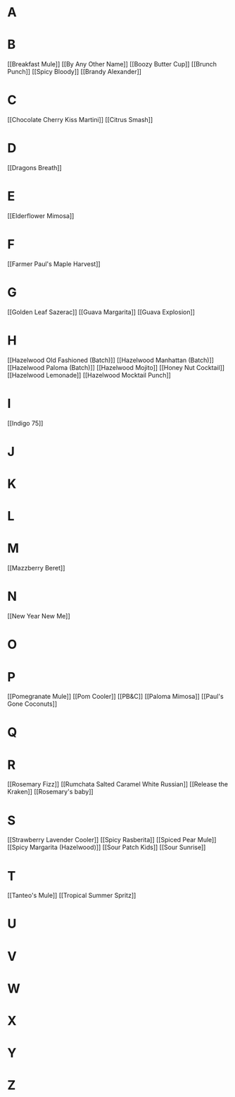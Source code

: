 # A
# B
[[Breakfast Mule]] 
[[By Any Other Name]] 
[[Boozy Butter Cup]] 
[[Brunch Punch]]
[[Spicy Bloody]]
[[Brandy Alexander]]
# C
[[Chocolate Cherry Kiss Martini]] 
[[Citrus Smash]] 
# D
[[Dragons Breath]]
# E
[[Elderflower Mimosa]]
# F
[[Farmer Paul's Maple Harvest]] 
# G
[[Golden Leaf Sazerac]]
[[Guava Margarita]]
[[Guava Explosion]]
# H
[[Hazelwood Old Fashioned (Batch)]] 
[[Hazelwood Manhattan (Batch)]] 
[[Hazelwood Paloma (Batch)]] 
[[Hazelwood Mojito]] 
[[Honey Nut Cocktail]] 
[[Hazelwood Lemonade]]
[[Hazelwood Mocktail Punch]]

# I
[[Indigo 75]]
# J
# K
# L
# M
[[Mazzberry Beret]]
# N
[[New Year New Me]]
# O
# P
[[Pomegranate Mule]]
[[Pom Cooler]] 
[[PB&C]]
[[Paloma Mimosa]]
[[Paul's Gone Coconuts]]
# Q
# R
[[Rosemary Fizz]]
[[Rumchata Salted Caramel White Russian]]
[[Release the Kraken]]
[[Rosemary's baby]]
# S
[[Strawberry Lavender Cooler]] 
[[Spicy Rasberita]]
[[Spiced Pear Mule]]
[[Spicy Margarita (Hazelwood)]]
[[Sour Patch Kids]]
[[Sour Sunrise]]
# T
[[Tanteo's Mule]]
[[Tropical Summer Spritz]]
# U
# V
# W
# X
# Y
# Z